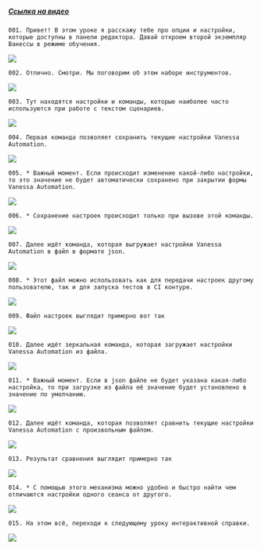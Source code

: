 ﻿##### [Ссылка на видео](https://youtu.be/PYk8LhSkEtA)

	001. Привет! В этом уроке я расскажу тебе про опции и настройки, которые доступны в панели редактора. Давай откроем второй экземпляр Ванессы в режиме обучения.

![](https://vanessa-files.do.bit-erp.ru/Doc/1.2.040.1/MD/Глава02/images/000_НастройкиВПанелиРедактораСохранитьЗагрузитьНастройки.png)

	002. Отлично. Смотри. Мы поговорим об этом наборе инструментов.

![](https://vanessa-files.do.bit-erp.ru/Doc/1.2.040.1/MD/Глава02/images/004_НастройкиВПанелиРедактораСохранитьЗагрузитьНастройки.png)

	003. Тут находятся настройки и команды, которые наиболее часто используются при работе с текстом сценариев.

![](https://vanessa-files.do.bit-erp.ru/Doc/1.2.040.1/MD/Глава02/images/009_НастройкиВПанелиРедактораСохранитьЗагрузитьНастройки.png)

	004. Первая команда позволяет сохранить текущие настройки Vanessa Automation.

![](https://vanessa-files.do.bit-erp.ru/Doc/1.2.040.1/MD/Глава02/images/013_НастройкиВПанелиРедактораСохранитьЗагрузитьНастройки.png)

	005. * Важный момент. Если происходит изменение какой-либо настройки, то это значение не будет автоматически сохранено при закрытии формы Vanessa Automation.

![](https://vanessa-files.do.bit-erp.ru/Doc/1.2.040.1/MD/Глава02/images/016_НастройкиВПанелиРедактораСохранитьЗагрузитьНастройки.png)

	006. * Сохранение настроек происходит только при вызове этой команды.

![](https://vanessa-files.do.bit-erp.ru/Doc/1.2.040.1/MD/Глава02/images/017_НастройкиВПанелиРедактораСохранитьЗагрузитьНастройки.png)

	007. Далее идёт команда, которая выгружает настройки Vanessa Automation в файл в формате json.

![](https://vanessa-files.do.bit-erp.ru/Doc/1.2.040.1/MD/Глава02/images/021_НастройкиВПанелиРедактораСохранитьЗагрузитьНастройки.png)

	008. * Этот файл можно использовать как для передачи настроек другому пользователю, так и для запуска тестов в CI контуре.

![](https://vanessa-files.do.bit-erp.ru/Doc/1.2.040.1/MD/Глава02/images/024_НастройкиВПанелиРедактораСохранитьЗагрузитьНастройки.png)

	009. Файл настроек выглядит примерно вот так

![](https://vanessa-files.do.bit-erp.ru/Doc/1.2.040.1/MD/Глава02/images/028_НастройкиВПанелиРедактораСохранитьЗагрузитьНастройки.png)

	010. Далее идёт зеркальная команда, которая загружает настройки Vanessa Automation из файла.

![](https://vanessa-files.do.bit-erp.ru/Doc/1.2.040.1/MD/Глава02/images/034_НастройкиВПанелиРедактораСохранитьЗагрузитьНастройки.png)

	011. * Важный момент. Если в json файле не будет указана какая-либо настройка, то при загрузке из файла её значение будет установлено в значение по умолчанию.

![](https://vanessa-files.do.bit-erp.ru/Doc/1.2.040.1/MD/Глава02/images/037_НастройкиВПанелиРедактораСохранитьЗагрузитьНастройки.png)

	012. Далее идёт команда, которая позволяет сравнить текущие настройки Vanessa Automation с произвольным файлом.

![](https://vanessa-files.do.bit-erp.ru/Doc/1.2.040.1/MD/Глава02/images/041_НастройкиВПанелиРедактораСохранитьЗагрузитьНастройки.png)

	013. Результат сравнения выглядит примерно так

![](https://vanessa-files.do.bit-erp.ru/Doc/1.2.040.1/MD/Глава02/images/046_НастройкиВПанелиРедактораСохранитьЗагрузитьНастройки.png)

	014. * С помощью этого механизма можно удобно и быстро найти чем отличаются настройки одного сеанса от другого.

![](https://vanessa-files.do.bit-erp.ru/Doc/1.2.040.1/MD/Глава02/images/047_НастройкиВПанелиРедактораСохранитьЗагрузитьНастройки.png)

	015. На этом всё, переходи к следующему уроку интерактивной справки.

![](https://vanessa-files.do.bit-erp.ru/Doc/1.2.040.1/MD/Глава02/images/049_НастройкиВПанелиРедактораСохранитьЗагрузитьНастройки.png)
